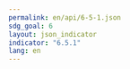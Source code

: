 ```yaml
---
permalink: en/api/6-5-1.json
sdg_goal: 6
layout: json_indicator
indicator: "6.5.1"
lang: en
---
```

